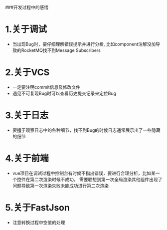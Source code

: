 ###开发过程中的感悟
# 1.关于调试
- 当出现Bug时，要仔细理解错误提示并进行分析,
  比如component注解没加导致的RocketMQ找不到Message Subscribers
# 2.关于VCS
- 一定要注明commit信息及修改文件
- 遇见不可复现Bug时可以查看历史提交记录来定位Bug
# 3.关于日志
- 要擅于观察日志中的各种细节，找不到Bug的时候日志通常展示出了一些隐藏的细节
# 4.关于前端
- vue项目在调试过程中控制台有时候不指出错误，要进行合理分析，比如某一个控件在第二次渲染时候不成功，
  需要联想到第一次全局渲染其他组件出现了问题导致第一次渲染失败未能成功进行第二次渲染
# 5.关于FastJson
- 注意转换过程中空值的处理
